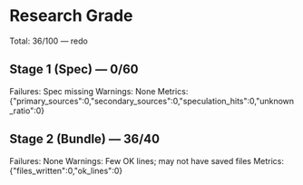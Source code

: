 # Research Grade
Total: 36/100 — redo

## Stage 1 (Spec) — 0/60
Failures: Spec missing
Warnings: None
Metrics: {"primary_sources":0,"secondary_sources":0,"speculation_hits":0,"unknown_ratio":0}

## Stage 2 (Bundle) — 36/40
Failures: None
Warnings: Few OK lines; may not have saved files
Metrics: {"files_written":0,"ok_lines":0}